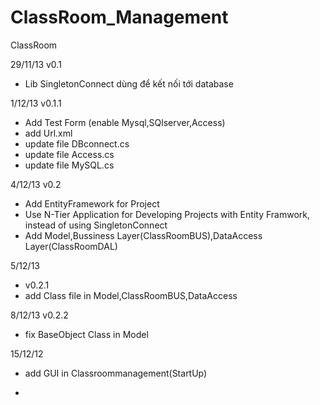 ClassRoom_Management
====================

ClassRoom

29/11/13
v0.1 
- Lib SingletonConnect dùng để kết nối tới database 

1/12/13
v0.1.1 

- Add Test Form (enable Mysql,SQlserver,Access)
- add Url.xml 
- update file DBconnect.cs
- update file Access.cs
- update file MySQL.cs


4/12/13
v0.2
- Add EntityFramework for Project
- Use N-Tier Application for Developing Projects with Entity Framwork, instead of using SingletonConnect
- Add Model,Bussiness Layer(ClassRoomBUS),DataAccess Layer(ClassRoomDAL)


5/12/13
- v0.2.1
- add Class file in Model,ClassRoomBUS,DataAccess

8/12/13
v0.2.2
- fix BaseObject Class in Model

15/12/12
- add GUI in Classroommanagement(StartUp)
+ 
